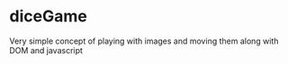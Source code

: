 # diceGame
Very simple concept of playing with images and moving them along with DOM and javascript
